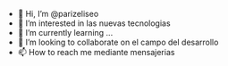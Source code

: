 - 👋 Hi, I’m @parizeliseo
- 👀 I’m interested in  las nuevas tecnologias
- 🌱 I’m currently learning ...
- 💞️ I’m looking to collaborate on  el campo del desarrollo
- 📫 How to reach me  mediante mensajerias 

<!---
parizeliseo/parizeliseo is a ✨ special ✨ repository because its `README.md` (this file) appears on your GitHub profile.
You can click the Preview link to take a look at your changes.
--->
